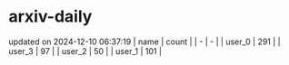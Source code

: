 # arxiv-daily
updated on 2024-12-10 06:37:19
| name | count |
| - | - |
| user_0 | 291 |
| user_3 | 97 |
| user_2 | 50 |
| user_1 | 101 |
